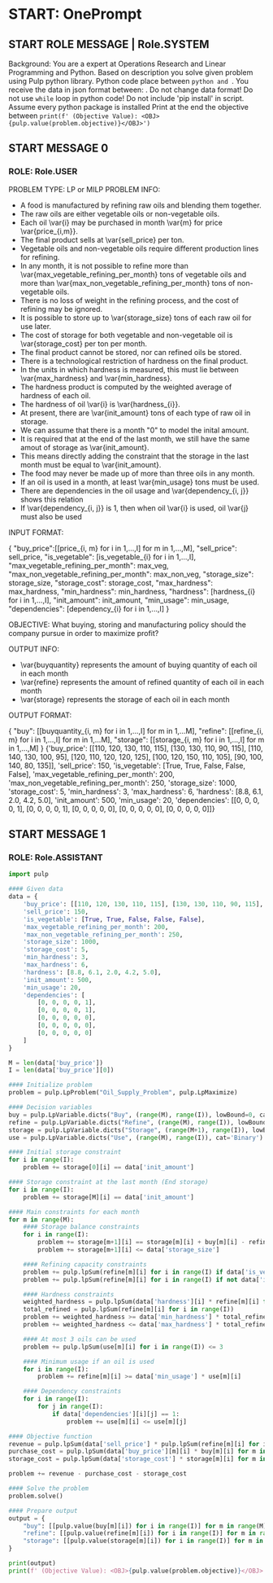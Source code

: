 # START: OnePrompt 
## START ROLE MESSAGE | Role.SYSTEM 
Background: You are a expert at Operations Research and Linear Programming and Python. Based on description you solve given problem using Pulp python library. Python code place between ```python and ```. You receive the data in json format between: <DATA></DATA>. Do not change data format! Do not use `while` loop in python code! Do not include 'pip install' in script. Assume every python package is installed Print at the end the objective between <OBJ></OBJ> `print(f' (Objective Value): <OBJ>{pulp.value(problem.objective)}</OBJ>')`  
## START MESSAGE 0 
### ROLE: Role.USER
<DESCRIPTION>
PROBLEM TYPE: LP or MILP
PROBLEM INFO:

- A food is manufactured by refining raw oils and blending them together. 
- The raw oils are either vegetable oils or non-vegetable oils. 
- Each oil \var{i} may be purchased in month \var{m} for price \var{price_{i,m}}.
- The final product sells at \var{sell_price} per ton.
- Vegetable oils and non-vegetable oils require different production lines for refining. 
- In any month, it is not possible to refine more than \var{max_vegetable_refining_per_month} tons of vegetable oils and more than \var{max_non_vegetable_refining_per_month} tons of non-vegetable oils. 
- There is no loss of weight in the refining process, and the cost of refining may be ignored.
- It is possible to store up to \var{storage_size} tons of each raw oil for use later. 
- The cost of storage for both vegetable and non-vegetable oil is \var{storage_cost} per ton per month.
- The final product cannot be stored, nor can refined oils be stored.
- There is a technological restriction of hardness on the final product. 
- In the units in which hardness is measured, this must lie between \var{max_hardness} and \var{min_hardness}.
- The hardness product is computed by the weighted average of hardness of each oil.
- The hardness of oil \var{i} is \var{hardness_{i}}.
- At present, there are \var{init_amount} tons of each type of raw oil in storage. 
- We can assume that there is a month "0" to model the inital amount.
- It is required that at the end of the last month, we still have the same amout of storage as \var{init_amount}.
- This means directly adding the constraint that the storage in the last month must be equal to \var{init_amount}.
- The food may never be made up of more than three oils in any month.
- If an oil is used in a month, at least \var{min_usage} tons must be used.
- There are dependencies in the oil usage and \var{dependency_{i, j}} shows this relation
- If \var{dependency_{i, j}} is 1, then when oil \var{i} is used, oil \var{j} must also be used


INPUT FORMAT:

{
    "buy_price":[[price_{i, m} for i in 1,...,I] for m in 1,...,M],
    "sell_price": sell_price,
    "is_vegetable": [is_vegetable_{i} for i in 1,...,I],
    "max_vegetable_refining_per_month": max_veg,
    "max_non_vegetable_refining_per_month": max_non_veg,
    "storage_size": storage_size,
    "storage_cost": storage_cost,
    "max_hardness": max_hardness,
    "min_hardness": min_hardness,
    "hardness": [hardness_{i} for i in 1,...,I],
    "init_amount": init_amount,
    "min_usage": min_usage,
    "dependencies": [dependency_{i} for i in 1,...,I]
}


OBJECTIVE: What buying, storing and manufacturing policy should the company pursue in order to maximize profit?

OUTPUT INFO: 

- \var{buyquantity} represents the amount of buying quantity of each oil in each month
- \var{refine} represents the amount of refined quantity of each oil in each month
- \var{storage} represents the storage of each oil in each month
 
OUTPUT FORMAT: 

{
    "buy": [[buyquantity_{i, m} for i in 1,...,I] for m in 1,...M],
    "refine": [[refine_{i, m} for i in 1,...,I] for m in 1,...M],
    "storage": [[storage_{i, m} for i in 1,...,I] for m in 1,...,M]
} 
</DESCRIPTION>
<DATA>
{'buy_price': [[110, 120, 130, 110, 115], [130, 130, 110, 90, 115], [110, 140, 130, 100, 95], [120, 110, 120, 120, 125], [100, 120, 150, 110, 105], [90, 100, 140, 80, 135]], 'sell_price': 150, 'is_vegetable': [True, True, False, False, False], 'max_vegetable_refining_per_month': 200, 'max_non_vegetable_refining_per_month': 250, 'storage_size': 1000, 'storage_cost': 5, 'min_hardness': 3, 'max_hardness': 6, 'hardness': [8.8, 6.1, 2.0, 4.2, 5.0], 'init_amount': 500, 'min_usage': 20, 'dependencies': [[0, 0, 0, 0, 1], [0, 0, 0, 0, 1], [0, 0, 0, 0, 0], [0, 0, 0, 0, 0], [0, 0, 0, 0, 0]]}</DATA>


## START MESSAGE 1 
### ROLE: Role.ASSISTANT
```python
import pulp

#### Given data
data = {
    'buy_price': [[110, 120, 130, 110, 115], [130, 130, 110, 90, 115], [110, 140, 130, 100, 95], [120, 110, 120, 120, 125], [100, 120, 150, 110, 105], [90, 100, 140, 80, 135]],
    'sell_price': 150,
    'is_vegetable': [True, True, False, False, False],
    'max_vegetable_refining_per_month': 200,
    'max_non_vegetable_refining_per_month': 250,
    'storage_size': 1000,
    'storage_cost': 5,
    'min_hardness': 3,
    'max_hardness': 6,
    'hardness': [8.8, 6.1, 2.0, 4.2, 5.0],
    'init_amount': 500,
    'min_usage': 20,
    'dependencies': [
        [0, 0, 0, 0, 1],
        [0, 0, 0, 0, 1],
        [0, 0, 0, 0, 0],
        [0, 0, 0, 0, 0],
        [0, 0, 0, 0, 0]
    ]
}

M = len(data['buy_price'])
I = len(data['buy_price'][0])

#### Initialize problem
problem = pulp.LpProblem("Oil_Supply_Problem", pulp.LpMaximize)

#### Decision variables
buy = pulp.LpVariable.dicts("Buy", (range(M), range(I)), lowBound=0, cat='Continuous')
refine = pulp.LpVariable.dicts("Refine", (range(M), range(I)), lowBound=0, cat='Continuous')
storage = pulp.LpVariable.dicts("Storage", (range(M+1), range(I)), lowBound=0, cat='Continuous')
use = pulp.LpVariable.dicts("Use", (range(M), range(I)), cat='Binary')

#### Initial storage constraint
for i in range(I):
    problem += storage[0][i] == data['init_amount']

#### Storage constraint at the last month (End storage)
for i in range(I):
    problem += storage[M][i] == data['init_amount']

#### Main constraints for each month
for m in range(M):
    #### Storage balance constraints
    for i in range(I):
        problem += storage[m+1][i] == storage[m][i] + buy[m][i] - refine[m][i]
        problem += storage[m+1][i] <= data['storage_size']

    #### Refining capacity constraints
    problem += pulp.lpSum(refine[m][i] for i in range(I) if data['is_vegetable'][i]) <= data['max_vegetable_refining_per_month']
    problem += pulp.lpSum(refine[m][i] for i in range(I) if not data['is_vegetable'][i]) <= data['max_non_vegetable_refining_per_month']

    #### Hardness constraints
    weighted_hardness = pulp.lpSum(data['hardness'][i] * refine[m][i] for i in range(I))
    total_refined = pulp.lpSum(refine[m][i] for i in range(I))
    problem += weighted_hardness >= data['min_hardness'] * total_refined
    problem += weighted_hardness <= data['max_hardness'] * total_refined

    #### At most 3 oils can be used
    problem += pulp.lpSum(use[m][i] for i in range(I)) <= 3

    #### Minimum usage if an oil is used
    for i in range(I):
        problem += refine[m][i] >= data['min_usage'] * use[m][i]

    #### Dependency constraints
    for i in range(I):
        for j in range(I):
            if data['dependencies'][i][j] == 1:
                problem += use[m][i] <= use[m][j]

#### Objective function
revenue = pulp.lpSum(data['sell_price'] * pulp.lpSum(refine[m][i] for i in range(I)) for m in range(M))
purchase_cost = pulp.lpSum(data['buy_price'][m][i] * buy[m][i] for m in range(M) for i in range(I))
storage_cost = pulp.lpSum(data['storage_cost'] * storage[m][i] for m in range(1, M+1) for i in range(I))

problem += revenue - purchase_cost - storage_cost

#### Solve the problem
problem.solve()

#### Prepare output
output = {
    "buy": [[pulp.value(buy[m][i]) for i in range(I)] for m in range(M)],
    "refine": [[pulp.value(refine[m][i]) for i in range(I)] for m in range(M)],
    "storage": [[pulp.value(storage[m][i]) for i in range(I)] for m in range(M+1)]
}

print(output)
print(f' (Objective Value): <OBJ>{pulp.value(problem.objective)}</OBJ>')
```

